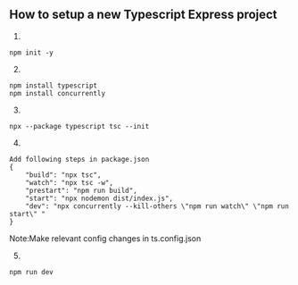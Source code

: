 ## How to setup a new Typescript Express project

1. 
```
npm init -y
```

2.
```
npm install typescript
npm install concurrently
```

3.
```
npx --package typescript tsc --init 
```

4.
```
Add following steps in package.json
{
    "build": "npx tsc",
    "watch": "npx tsc -w",
    "prestart": "npm run build",
    "start": "npx nodemon dist/index.js",
    "dev": "npx concurrently --kill-others \"npm run watch\" \"npm run start\" "
}
```

Note:Make relevant config changes in ts.config.json

5.
```
npm run dev
```

